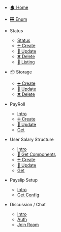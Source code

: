 * [🏠 Home](/README.md)

* [🎛️ Enum](/enum.md)

* Status
  * [Status](status/intro.md)
  * [➕ Create](status/create.md)
  * [🔁 Update](status/update.md)
  * [❌ Delete](status/delete.md)
  * [📄 Listing](status/listing.md)


* 📦 Storage
  * [➕ Create](storage/create.md)
  * [🔁 Update](storage/update.md)
  * [❌ Delete](storage/delete.md)

* PayRoll
  * [Intro](payroll/index.md)
  * [➕ Create](payroll/create.md)
  * [🔁 Update](payroll/update.md)
  * [Get](payroll/get.md)

* User Salary Structure
  * [Intro](userSalaryStructure/index.md)
  * [📄 Get Components](userSalaryStructure/get-payroll-component.md)
  * [➕ Create](userSalaryStructure/create.md)
  * [🔁 Update](userSalaryStructure/update.md)
  * [Get](userSalaryStructure/get.md)

* Payslip Setup
  * [Intro](payslipSetup/index.md)
  * [Get Config](payslipSetup/get-config.md)

* Discussion / Chat
  * [Intro](chat/index.md)
  * [Auth](chat/auth.md)
  * [Join Room](chat/joinRoom.md)
  